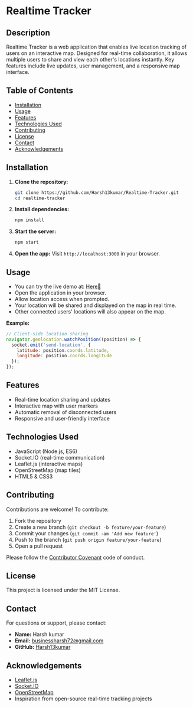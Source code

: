# Realtime Tracker

## Description
Realtime Tracker is a web application that enables live location tracking of users on an interactive map. Designed for real-time collaboration, it allows multiple users to share and view each other's locations instantly. Key features include live updates, user management, and a responsive map interface.

## Table of Contents
- [Installation](#installation)
- [Usage](#usage)
- [Features](#features)
- [Technologies Used](#technologies-used)
- [Contributing](#contributing)
- [License](#license)
- [Contact](#contact)
- [Acknowledgements](#acknowledgements)

## Installation
1. **Clone the repository:**
   ```bash
   git clone https://github.com/Harsh13kumar/Realtime-Tracker.git
   cd realtime-tracker
   ```
2. **Install dependencies:**
   ```bash
   npm install
   ```
3. **Start the server:**
   ```bash
   npm start
   ```
4. **Open the app:**
   Visit `http://localhost:3000` in your browser.

## Usage
- You can try the live demo at: [Here👋](https://realtime-tracker-kzi7.onrender.com)
- Open the application in your browser.
- Allow location access when prompted.
- Your location will be shared and displayed on the map in real time.
- Other connected users' locations will also appear on the map.

**Example:**
```javascript
// Client-side location sharing
navigator.geolocation.watchPosition((position) => {
  socket.emit('send-location', {
    latitude: position.coords.latitude,
    longitude: position.coords.longitude
  });
});
```

## Features
- Real-time location sharing and updates
- Interactive map with user markers
- Automatic removal of disconnected users
- Responsive and user-friendly interface

## Technologies Used
- JavaScript (Node.js, ES6)
- Socket.IO (real-time communication)
- Leaflet.js (interactive maps)
- OpenStreetMap (map tiles)
- HTML5 & CSS3

## Contributing
Contributions are welcome! To contribute:
1. Fork the repository
2. Create a new branch (`git checkout -b feature/your-feature`)
3. Commit your changes (`git commit -am 'Add new feature'`)
4. Push to the branch (`git push origin feature/your-feature`)
5. Open a pull request

Please follow the [Contributor Covenant](https://www.contributor-covenant.org/) code of conduct.

## License
This project is licensed under the MIT License.

## Contact
For questions or support, please contact:
- **Name:** Harsh kumar
- **Email:** businessharsh72@gmail.com
- **GitHub:** [Harsh13kumar](https://github.com/Harsh13kumar)

## Acknowledgements
- [Leaflet.js](https://leafletjs.com/)
- [Socket.IO](https://socket.io/)
- [OpenStreetMap](https://www.openstreetmap.org/)
- Inspiration from open-source real-time tracking projects
